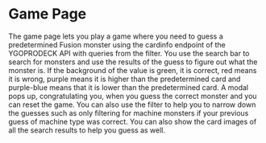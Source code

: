 # Game Page

The game page lets you play a game where you need to guess a predetermined Fusion monster using the cardinfo endpoint of the YGOPRODECK API with queries from the filter.
You use the search bar to search for monsters and use the results of the guess to figure out what the monster is.
If the background of the value is green, it is correct, red means it is wrong, purple means it is higher than the predetermined card and purple-blue means that it is lower than the predetermined card.
A modal pops up, congratulating you, when you guess the correct monster and you can reset the game.
You can also use the filter to help you to narrow down the guesses such as only filtering for machine monsters if your previous guess of machine type was correct.
You can also show the card images of all the search results to help you guess as well.
